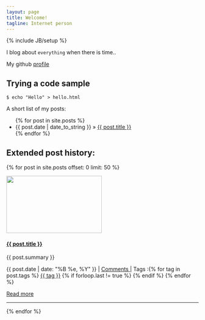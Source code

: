 ```yaml
---
layout: page
title: Welcome!
tagline: Internet person
---
```

{% include JB/setup %}

I blog about `everything` when there is time..

My github [profile](http://www.github.com/cmlpr)

## Trying a code sample

    $ echo "Hello" > hello.html

A short list of my posts:

<ul class="posts">
  {% for post in site.posts %}
    <li><span>{{ post.date | date_to_string }}</span> &raquo; <a href="{{ BASE_PATH }}{{ post.url }}">{{ post.title }}</a></li>
  {% endfor %}
</ul>

## Extended post history:


{% for post in site.posts offset: 0 limit: 50 %}
<div class="container-narrow">
  <div class="span7">    
    <div class="container-narrow">
      <div class="span2">
        <a href="{{ post.url }}" >
            <img border="0" width="250" height="150" src="/images/posts/{{ post.image }}" alt="">
        </a>
      </div>
      <div class="span5">
        <h4><strong><a href="{{ BASE_PATH }}{{ post.url }}">{{ post.title }}</a></strong></h4>      
        <p>
          {{ post.summary }}
        </p>
        <p>
          <span class="glyphicon glyphicon-calendar"></span> {{ post.date | date: "%B %e, %Y" }}
          | <span class="glyphicon glyphicon-comment"></span> <a href="{{ BASE_PATH }}{{ post.url }}#disqus_thread" data-disqus-identifier="{{ post.url }}"> Comments </a> | <span class="glyphicon glyphicon-tags"></span> Tags :{% for tag in post.tags %} <a href="/tags/{{ tag }}" rel="tooltip" title="View posts tagged with &quot;{{ tag }}&quot;"><span class="label label-info">{{ tag }}</span></a>  {% if forloop.last != true %} {% endif %} {% endfor %}               
        </p>
        <p><a href="{{ post.url }}">Read more</a></p>
      </div>
    </div>    
  <hr>
  </div>
</div>
{% endfor %}  
